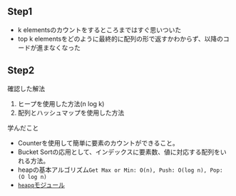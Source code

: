 ## Step1

- k elementsのカウントをするところまではすぐ思いついた
- top k elementsをどのように最終的に配列の形で返すかわからず、以降のコードが進まなくなった


## Step2

確認した解法
1. ヒープを使用した方法(n log k)
2. 配列とハッシュマップを使用した方法

学んだこと
- Counterを使用して簡単に要素のカウントができること。
- Bucket Sortの応用として、インデックスに要素数、値に対応する配列をいれる方法。
- heapの基本アルゴリズム`Get Max or Min: O(n), Push: O(log n), Pop: (O log n)`
- [`heapq`モジュール](https://docs.python.org/ja/3/library/heapq.html#heapq.nlargest)

